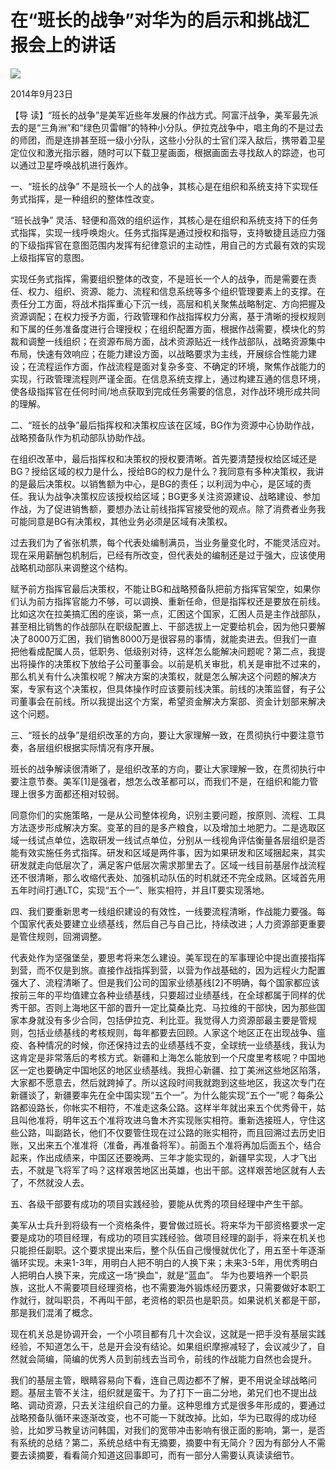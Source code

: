 # 在“班长的战争”对华为的启示和挑战汇报会上的讲话
<img class="pv" src="https://api.visitor.plantree.me/visitor-badge/pv?namespace=plantree.me&key=renzhengfei-speeches/./docs/speeches/2014/09/在“班长的战争”对华为的启示和挑战汇报会上的讲话.md">


2014年9月23日



【导  读】“班长的战争”是美军近些年发展的作战方式。阿富汗战争，美军最先派去的是“三角洲”和“绿色贝雷帽”的特种小分队。伊拉克战争中，唱主角的不是过去的师团，而是连排甚至班一级小分队，这些小分队的士官们深入敌后，携带着卫星定位仪和激光指示器，随时可以下载卫星画面，根据画面去寻找敌人的踪迹，也可以通过卫星呼唤战机进行轰炸。



一、“班长的战争” 不是班长一个人的战争，其核心是在组织和系统支持下实现任务式指挥，是一种组织的整体性改变。

“班长战争” 灵活、轻便和高效的组织运作，其核心是在组织和系统支持下的任务式指挥，实现一线呼唤炮火。任务式指挥是通过授权和指导，支持敏捷且适应力强的下级指挥官在意图范围内发挥有纪律意识的主动性，用自己的方式最有效的实现上级指挥官的意图。

实现任务式指挥，需要组织整体的改变，不是班长一个人的战争，而是需要在责任、权力、组织、资源、能力、流程和信息系统等多个组织管理要素上的支撑。在责任分工方面，将战术指挥重心下沉一线，高层和机关聚焦战略制定、方向把握及资源调配；在权力授予方面，行政管理和作战指挥权力分离，基于清晰的授权规则和下属的任务准备度进行合理授权；在组织配置方面，根据作战需要，模块化的剪裁和调整一线组织；在资源布局方面，战术资源贴近一线作战部队，战略资源集中布局，快速有效响应；在能力建设方面，以战略要求为主线，开展综合性能力建设；在流程运作方面，作战流程是面对复杂多变、不确定的环境，聚焦作战能力的实现，行政管理流程则严谨全面。在信息系统支撑上，通过构建互通的信息环境，使各级指挥官在任何时间/地点获取到完成任务需要的信息，对作战环境形成共同的理解。

二、“班长的战争”最后指挥权和决策权应该在区域，BG作为资源中心协助作战，战略预备队作为机动部队协助作战。

在组织改革中，最后指挥权和决策权的授权要清晰。首先要清楚授权给区域还是BG？授给区域的权力是什么，授给BG的权力是什么？我同意有多种决策权，我讲的是最后决策权。以销售额为中心，是BG的责任；以利润为中心，是区域的责任。我认为战争决策权应该授权给区域；BG更多关注资源建设、战略建设、参加作战，为了促进销售额，要想办法让前线指挥官接受他的观点。除了消费者业务我可能同意是BG有决策权，其他业务必须是区域有决策权。

过去我们为了省张机票，每个代表处编制满员，当业务量变化时，不能灵活应对。现在采用薪酬包机制后，已经有所改变，但代表处的编制还是过于强大，应该使用战略机动部队来调整这个结构。

赋予前方指挥官最后决策权，不能让BG和战略预备队把前方指挥官架空，如果你们认为前方指挥官能力不够，可以调换、重新任命，但是指挥权还是要放在前线。比如这次在拉美搞汇困的座谈，第一点，汇困这个国家，汇困人员是主作战部队，甚至相比销售的作战部队在职级配置上、干部选拔上一定要给机会，因为他只要解决了8000万汇困，我们销售8000万是很容易的事情，就能卖进去。但我们一直把他看成配属人员，低职务、低级别对待，这样怎么能解决问题呢？第二点，我提出将操作的决策权下放给子公司董事会。以前是机关审批，机关是审批不过来的，那么机关有什么决策权呢？解决方案的决策权，就是怎么解决这个问题的解决方案，专家有这个决策权，但具体操作时应该要前线决策。前线的决策监督，有子公司董事会在前线。所以我提出这个方案，希望资金解决方案部、资金计划部来解决这个问题。

三、“班长的战争”是组织改革的方向，要让大家理解一致，在贯彻执行中要注意节奏，各层组织根据实际情况有序开展。

班长的战争解读很清晰了，是组织改革的方向，要让大家理解一致，在贯彻执行中要注意节奏。美军[1]是强者，想怎么改革都可以，而我们不是，在组织和能力管理上很多方面都还相对较弱。

同意你们的实施策略，一是从公司整体视角，识别主要问题，按原则、流程、工具方法逐步形成解决方案。变革的目的是多产粮食，以及增加土地肥力。二是选取区域一线试点单位，选取研发一线试点单位，分别从一线视角评估衡量各层组织是否能有效实施任务式指挥。研发和区域是两件事，因为如果研发和区域捆起来，其实研发就走向低层次了，满足客户低层次需求那里去了。区域一线目前基层作战流程还不很清晰，那么收缩代表处、加强机动队伍的时机就还不完全成熟。区域首先用五年时间打通LTC，实现“五个一”、账实相符，并且IT要实现落地。

四、我们要重新思考一线组织建设的有效性，一线要流程清晰，作战能力要强。每个国家代表处要建立业绩基线，然后自己与自己比，持续改进；人力资源部更重要是管住规则，回溯调整。

代表处作为坚强堡垒，要思考将来怎么建设。美军现在的军事理论中提出直接指挥到营，而不仅是到旅。直接作战指挥到营，以营为作战基础的，因为远程火力配置强大了、流程清晰了。但是我们公司的国家业绩基线[2]不明确，每个国家都应该按前三年的平均值建立各种业绩基线，只要超过业绩基线，在全球都属于同样的优秀干部。否则上海地区干部的晋升一定比莫桑比克、马拉维的干部快，因为那些国家本身就没有多少合同，包括伊拉克、利比亚。我觉得人力资源部最主要是管规则，包括业绩基线的考核规则，每年都要去回顾。人家这个地区正在出现战争、瘟疫、各种情况的时候，你还保持过去的业绩基线不变，全球统一业绩基线，我认为这肯定是非常落后的考核方式。新疆和上海怎么能放到一个尺度里考核呢？中国地区一定也要确定中国地区的地区业绩基线。我担心新疆、拉丁美洲这些地区陷落，大家都不愿意去，然后就跨掉了。所以这段时间我就跑到这些地区，我这次专门在新疆谈了，新疆要率先在全中国实现“五个一”。为什么能实现“五个一”呢？每条公路都设路长，你帐实不相符，不准走这条公路。这样半年就出来五个优秀骨干，姑且叫他准将，明年这五个准将攻进乌鲁木齐实现账实相符。重新选接班人，守住这些公路，叫副路长，他们不仅要管住现在过公路的账实相符，而且回溯过去历史旧账，又出来五个准准将（准备，再准备将军）。前面五个准将再加后面五个，结合起来，作出成绩来，中国区还要晚两、三年才能实现的，新疆早实现，人才飞出去，不就是飞将军了吗？这样艰苦地区出英雄，也出干部。这样艰苦地区就有人去了，不然就没人去。

五、各级干部要有成功的项目实践经验，要能从优秀的项目经理中产生干部。

美军从士兵升到将级有一个资格条件，要曾做过班长。将来华为干部资格要求一定要是成功的项目经理，有成功的项目实践经验。做项目经理的副手，将来在机关也只能担任副职。这个要求提出来后，整个队伍自己慢慢就优化了，用五至十年逐渐循环实现。未来1-3年，用明白人把不明白的人换下来；未来3-5年，用优秀明白人把明白人换下来，完成这一场“换血”，就是“蓝血”。 华为也要培养一个职员族，这批人不需要项目经理资格，也不需要海外锻炼经历要求，只需要做好本职工作就行，就叫职员，不再叫干部，老资格的职员也是职员。如果说机关都是干部，那是我们混淆了概念。

现在机关总是协调开会，一个小项目都有几十次会议，这就是一把手没有基层实践经验，不知道怎么干，总是开会没有结论。如果组织摩擦减轻了，会议减少了，自然就会简编，简编的优秀人员到前线去当司令，前线的作战能力自然也会提升。

我们的基层主管，眼睛容易向下看，连自己周边都不了解，更不用说全球战略问题。基层主管不关注，组织就是蛮干。为了打下一亩二分地，弟兄们也不提出战略、调动资源，只去关注组织自己的力量。这种思维方式是很多年形成的，要通过战略预备队循环来逐渐改变，也不可能一下就改掉。比如，华为已取得的成功经验，比如罗马教皇访问韩国，对我们的宽带冲击影响有很正面的影响，第一，是否有系统的总结？第二，系统总结中有无摘要，摘要中有无简介？因为有部分人不需要去读摘要，看看简介知道这回事即可，而有一部分人需要认真读读细节。
